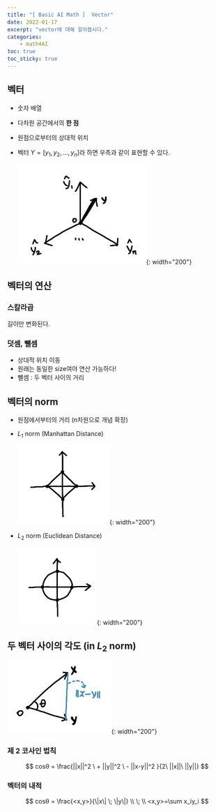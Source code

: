 ```yaml
---
title: "[ Basic AI Math ]  Vector"
date: 2022-01-17
excerpt: "vector에 대해 알아봅시다."
categories: 
    - math4AI
toc: true
toc_sticky: true
---
```




## 벡터

- 숫자 배열
- 다차원 공간에서의 **한 점**
- 원점으로부터의 상대적 위치
- 벡터 $Y = [y_1,y_2,...,y_n]$라 하면 우측과 같이 표현할 수 있다.

    ![1.jpg](/assets/images/posts/AI_Math/vector/1.jpg){: width="200"}


## 벡터의 연산

### 스칼라곱
길이만 변화된다.

### 덧셈, 뺄셈
- 상대적 위치 이동
- 원래는 동일한 size여야 연산 가능하다!
- 뺄셈 : 두 벡터 사이의 거리



## 벡터의 norm

- 원점에서부터의 거리 (n차원으로 개념 확장)
- $L_1$ norm (Manhattan Distance)  

    ![Manhattan.jpg](/assets/images/posts/AI_Math/vector/Manhattan.jpg){: width="200"}
    
- $L_2$ norm (Euclidean Distance)  

    ![Euclidean.jpg](/assets/images/posts/AI_Math/vector/Euclidean.jpg){: width="200"}
    

## 두 벡터 사이의 각도 (in $L_2$ norm)

![4.jpg](/assets/images/posts/AI_Math/vector/4.jpg){: width="200"}

### 제 2 코사인 법칙

$$
cosθ = \frac{||x||^2 \ + ||y||^2 \ - ||x-y||^2 }{2\ ||x||\ ||y||}
$$

### 벡터의 내적

$$ 
cosθ = \frac{<x,y>}{\|x\| \; \|y\|}
\\ \; \\
<x,y>=\sum x_iy_i
$$



